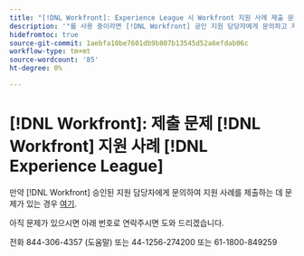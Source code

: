 ```yaml
---
title: "[!DNL Workfront]: Experience League 시 Workfront 지원 사례 제출 문제"
description: '"를 사용 중이라면 [!DNL Workfront] 공인 지원 담당자에게 문의하고 지원 사례를 제출하는 데 문제가 있는 경우 아래 번호로 연락하여 도움을 주십시오.'
hidefromtoc: true
source-git-commit: 1aebfa10be7601db9b807b13545d52a6efdab06c
workflow-type: tm+mt
source-wordcount: '85'
ht-degree: 0%

---
```



# [!DNL Workfront]: 제출 문제 [!DNL Workfront] 지원 사례 [!DNL Experience League]

만약 [!DNL Workfront] 승인된 지원 담당자에게 문의하여 지원 사례를 제출하는 데 문제가 있는 경우 [여기](https://workfrontpartners.force.com/one/s/).

아직 문제가 있으시면 아래 번호로 연락주시면 도와 드리겠습니다.

전화 844-306-4357 (도움말) 또는 44-1256-274200 또는 61-1800-849259
